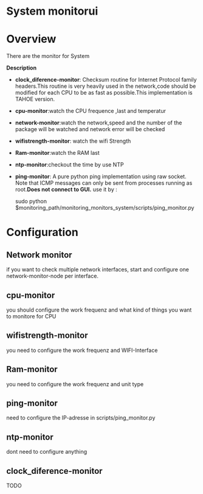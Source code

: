 # System monitorui

# Overview
There are the monitor for System

**Description**
* **clock_diference-monitor**: Checksum routine for Internet Protocol family headers.This routine is very heavily used in the network,code should be modified for each CPU to be as fast as possible.This implementation is TAHOE version.

* **cpu-monitor**:watch the CPU frequence ,last and temperatur

* **network-monitor**:watch the network,speed and the number of the package will be watched and network error will be checked

* **wifistrength-monitor**: watch the wifi Strength 

* **Ram-monitor**:watch the RAM last

* **ntp-monitor**:checkout the time by use NTP

* **ping-monitor**:  A pure python ping implementation using raw socket. Note that ICMP messages can only be sent from processes running as root.**Does not connect to GUI.** use it by :

    sudo python $monitoring_path/monitoring_monitors_system/scripts/ping_monitor.py
# Configuration

## Network monitor
if you want to check multiple network interfaces, start and configure one network-monitor-node per interface.

## cpu-monitor
you should configure the work frequenz and what kind of things you want to monitore for CPU
 
## wifistrength-monitor
you need to configure the work frequenz and WIFI-Interface

## Ram-monitor
you need to configure the work frequenz and unit type

## ping-monitor
need to configure the IP-adresse in scripts/ping_monitor.py

## ntp-monitor
dont need to configure anything

## clock_diference-monitor 
TODO

